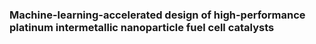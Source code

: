 ### Machine-learning-accelerated design of high-performance platinum intermetallic nanoparticle fuel cell catalysts